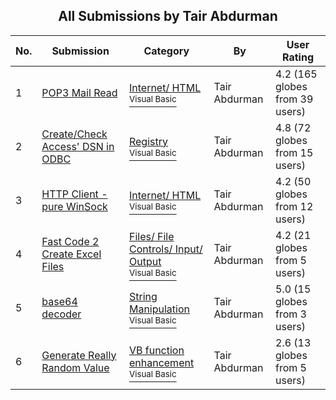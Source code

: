 ﻿<div align="center">

## All Submissions by Tair Abdurman

</div>

No.  | Submission | Category | By   | User Rating
---- | ---------- | -------- | ---- | -----------
1 | [POP3 Mail Read<br />](https://github.com/Planet-Source-Code/tair-abdurman-pop3-mail-read__1-3318) | [Internet/ HTML<br /><sup>Visual Basic</sup>](../ByCategory/internet-html__1-34.md) | Tair Abdurman | 4.2 (165 globes from 39 users)
2 | [Create/Check Access' DSN in ODBC<br />](https://github.com/Planet-Source-Code/tair-abdurman-create-check-access-dsn-in-odbc__1-5225) | [Registry<br /><sup>Visual Basic</sup>](../ByCategory/registry__1-36.md) | Tair Abdurman | 4.8 (72 globes from 15 users)
3 | [HTTP Client \- pure WinSock<br />](https://github.com/Planet-Source-Code/tair-abdurman-http-client-pure-winsock__1-5166) | [Internet/ HTML<br /><sup>Visual Basic</sup>](../ByCategory/internet-html__1-34.md) | Tair Abdurman | 4.2 (50 globes from 12 users)
4 | [Fast Code 2 Create Excel Files<br />](https://github.com/Planet-Source-Code/tair-abdurman-fast-code-2-create-excel-files__1-6491) | [Files/ File Controls/ Input/ Output<br /><sup>Visual Basic</sup>](../ByCategory/files-file-controls-input-output__1-3.md) | Tair Abdurman | 4.2 (21 globes from 5 users)
5 | [base64 decoder<br />](https://github.com/Planet-Source-Code/tair-abdurman-base64-decoder__1-6592) | [String Manipulation<br /><sup>Visual Basic</sup>](../ByCategory/string-manipulation__1-5.md) | Tair Abdurman | 5.0 (15 globes from 3 users)
6 | [Generate Really Random Value<br />](https://github.com/Planet-Source-Code/tair-abdurman-generate-really-random-value__1-5240) | [VB function enhancement<br /><sup>Visual Basic</sup>](../ByCategory/vb-function-enhancement__1-25.md) | Tair Abdurman | 2.6 (13 globes from 5 users)
